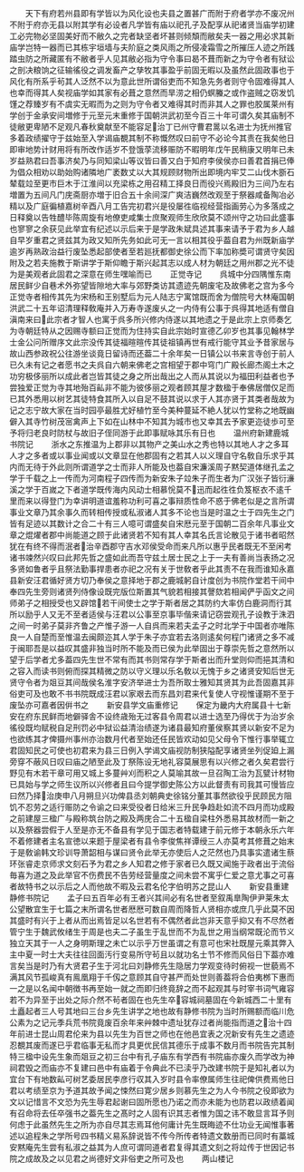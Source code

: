 <!-- { "loadSidebar": true } -->
　　天下有府若州县即有学皆以为风化设也夫县之置甚广而附于府者学亦不废况州不附于府亦无县以附其学有必设者凡学皆有庙以祀孔子及配享从祀诸贤当庙学初建工必完物必坚固美好而不敝久之完者缺坚者坏甚则倾頽而敝矣夫一器之用必求其新庙学岂特一器而已其栋宇垣墙与夫阶庭之类风雨之所侵凌霜雪之所摧压人迹之所践踏虫防之所藏匿有不敝者乎人见其敝必指为守令事曰曷不葺而新之为守令者有狱讼之剖决粮饷之征输徭役之调发畜产之孳牧其事盈乎前固无暇以及虽然此固政事也于风化有所系乎茍其人泛然不以为意此世所谓俗吏而不知急先务者则守令固难得其人也幸而得其人矣视庙学如其家有必葺之意然而旱涝之相仍螟螣之或作盗贼之窃发饥馑之荐臻岁有不虞实无暇而为之则为守令者又难得其时而非其人之罪也胶属莱州有学创于金承安间増修于元至元末重修于国朝洪武初至今百三十年可谓久矣其庙制不徒敝更卑陋不足观凡春秋奠献至不能容足治丁已州守曹君暠以名进士为抚州推官多着政绩擢守于兹始至入学谒庙覩其制不称慨然叹曰前守不必论今其责在我矣他日即审地势计财用将有所改作适岁不登饿莩流移赈防不暇明年戊午民稍康又明年已未岁益熟君曰吾事济矣乃与同知梁山等议皆曰善又白于知府李侯侯亦曰善君首捐已俸为倡众相劝以助始购诸隣地广袤数丈以大其规顾财物所出即境内牢艾二山伐木斵石辇载竝至更市巨木于江淮间以充梁栋之用召精工择良日而役兴焉殿旧为三间乃左右増置为五间凡门庑斋厨亦増于旧合五十余间深广爽洁巍然改观至于祭器咸备陶冶必精以及广庭徧植嘉树辛酉八月工告完初君兴是役屡徃临视经营指画劳心为多落成之日释奠以告牲醴毕陈周旋有地僚吏咸集士庶聚观师生欣欣莫不颂州守之功曰此盛事也寥寥之余获见此举宜有纪述以示后来于是学政朱斌具述其事来请予于君为乡人越自早岁重君之贤兹其为政又知所先务如此可无一言以相其役乎葢自君为州既新庙学逾岁再熟政治益行废坠悉起部使者至若廵抚都御史徐公而下率加称奬可谓贤守矣因附及之若夫施教于斯讲学于斯仰瞻于斯兴起其志以成人材为朝廷之用州郡之光不徒为是美观者此固君之深意在师生嘿喻而已
　　正觉寺记
　　呉城中分四隅惟东南居民鲜少自巷术外弥望皆隙地大率与郊野类访其遗迹先朝废宅及故佛老之宫为多今正觉寺者相传其先为宋杨和王别墅后为元人陆志宁寓馆既而舍为僧院号大林庵国朝洪武二十五年诏清理释敎庵并入万寿寺遂废乆之一内侍有公事于呉得其地适有僧自滇南来曰此宗者才智人也寓于呉多所兴修内侍遂以其地遗之于是此宗上京师奏乞为寺朝廷特从之因赐寺额曰正觉而为住持实自此宗始时宣德乙卯岁也其事见翰林学士金公问所赠序文此宗没传其徒福暄暄传其徒祖镇再世有戒行能守其业予昔家居与故山西参政祝公往游坐谈竟日留诗而还葢二十余年矣一日镇公以书来言寺创于前人已久未有记之者愿书之夫呉自六朝来佛老之宫相望于郡中穹门广殿长廊杰阁土木之功穷极侈丽所以成此者岂皆其徒之身之所出哉出之人而从其说以为福田利益者也予尝独爱正觉为寺其地殆百畆非不能为彼侈丽之观者顾其屋才数楹于奉佛居僧仅足而已其外悉用以树艺其徒特食其所入以自足不鼓其说以求于人其亦贤于其类者哉故为记之志宁故大家在当时园亭最胜尤好植竹至今美种蔓延不絶人犹以竹堂称之地既幽僻入其寺竹树茂宻禽声上下如在山林中不知其为城市也又幸其去予家更迩徒歩可至予将归老良时防杖与故旧子侄同游于此即事赋咏其乐有日也
　　温州府新建鹿城书院记
　　浙水之东推温为上郡非以其物产之美山水之秀也特以其地人才之多耳人才之多者或以事业闻或以文章显在他郡固有之若其人以义理自守名敎自乐求乎其内而无待于外此则所谓道学之士而非人所能及也葢自宋濂溪周子黙契道体继孔孟之学于千载之上一传而为河南程子四传而为新安朱子竝朱子而生者为广汉张子皆衍濓溪之学于百嵗之下者道学既传海内风动士相慕恱莫不迅而起徃徃负笈枢衣不逺千里而来以得登门为幸讲明道谊羞称功利可喜之事辩质性命不惑于佛老似是之言所谓事业文章乃其余事久而转相传授或私淑诸人其多不论也当是时温之士于四先生之门皆有足迹以其数计之合二十有三人噫可谓盛矣自宋厯元至于国朝二百余年凡事业文章之焜燿者郡中尚能道之顾于此诸贤若不知有其人幸其名氏言论散见于诸书者昭然犹在有终不得而泯者治辛酉郡守吉水邓侯受命而来凡所以惠乎民者既无不至闲考诸书竦然兴叹曰此邦先哲之盛如此而吾守兹土居士民之上于一夫有善尚当表扬之况多贤如鲁者乎且祭法勤事捍患者亦祀之况有关于世敎者乎此其责不在我而谁知永嘉县新安汪君循好贤方切乃奉侯之意择地于郡之鹿城躬自计度创为书院作堂若干间中奉四先生旁则诸贤列侍像设既完版位斯置其气貌若相接其謦欬若相闻俨乎函文之间师弟子之相授受也又辟馆若干间使士之学于斯者居之其防约大率仿白鹿洞而行其所以励乎人又无不至者适侯与汪君以公事至京事毕偕来请记窃尝观孔子设教于洙泗之间一时弟子莫非齐鲁之产惟子游一人自呉而来若夫孟子之时北学于中国者亦唯陈良一人自楚而至惟温去闽颇迩其人学于朱子亦宜若去洛则逺矣何程门诸贤之多不减于闽耶吾是以益叹其盛非独当时所不能及而已侯为此举固出于尊崇先哲之意然所以望于后学者尤多葢四先生世不常有而其书则常存学于斯者出而升堂则仰而挹其清和之容入而读书则俯而探其精微之防以守义理以乐名敎以无愧于乡之诸贤安知后世无贤守令者为爼豆其间哉侯名淮字安济举进士为吾所取士雅知其贤其为此吾固嘉其非俗吏可及也敢不书书院既成汪君以家艰去而东昌刘君来代复使人守视惟谨期不至于废坠亦可嘉者因倂书之
　　新安县学文庙重修记
　　保定为畿内大府属县十七新安在府东民鲜而地僻驿舎不设终歳殆无过客县令周君以进士选至乃得优于为治岁余徭役既均赋税自足刑罚必中狱讼益清治绩遂为诸县最知府董侯察其贤以新安不足为也欲练其才俾摄州事州亦治数月代者至始还任民皆欢动如见父母令下惟行事举辄立君固知民之可使也初君来为县三日例入学谒文庙视防制狭隘配享诸贤坐列促廹上漏旁穿不蔽风日叹曰庙之陋至此及丁祭陈设无地礼容莫展思有以兴修之者久矣君尝行野见有木若干章可用又城上多蔓艸刈而积之人莫喻其故一旦召陶工治为瓦甓计材物已具始与学之师生议所以兴修者且曰今提学御史陈公方以此督责有司我其可慢皆应曰然乃择治庚申八月朔旦兴功俾县丞刘朝典史徐铭分董其事然欲役乎民顾民方阻饥不忍劳之适行赈防之令谕之曰来受役者日给米三升民争趋赴如流不四月而功成殿之前建屋三楹广与殿称筑台防之殿及两庑合二十五楹自梁柱外悉易其故材而一新之以及祭器尝假于人至是亦无不备县有学见于国志者特载建于前元修于本朝永乐六年不着修建者主名宣徳以来题于屋梁者有县令李俊焦祥谭绶三人亦莫考其修葺之始末于是敎谕韩文珍训导萧韶相与谋曰贤令此举无亦使后人之茫然也乃具事实遣诸生蔡环张睿走京师求文刻石予为君之乡人知君之修于家者已久既又闻施于政者出于流俗毎喜为道之及此举官不伤费民不告劳经营量度之间未尝不寓乎仁爱之意尤事之可喜者故特书之以示后之人而他故不暇及云君名伦字伯明苏之昆山人
　　新安县重建静修书院记
　　孟子曰五百年必有王者兴其间必有名世者至叙禹臯陶伊尹莱朱太公望散宜生于七篇之末所谓名世者厯厯可数自周而降哲人贤相亦或庶几乎此莫不因其盛时有兴于上者从而出焉皆足以名世若有不偶然者此岂非天意乎抑又有不尽然者管宁生于魏武攸绪生于周是也夫二子虽生于乱世而不为乱世之用当纲常既沦而节义独立天其于一人之身明斯理之未亡以示乎万世虽谓之有意可也宋社既屋元乘其弊入主中夏一时士大夫往往回面汚行变易所守茍且以就功名士节不修而风俗日下葢亦难言矣当是时乃有大贤君子生于河北曰刘静修先生隐居力学观变待时俯视一世藐焉不满其风节孤峻真有鳯凰翔于千仭之意顾其自守甚严而处世则善葢将合伯夷桞下惠而一之是以名闻中朝徴书再至始一就之而即归终竟辞之而不起观其与时宰书词气雍容若不为异至于出处之际介然不茍者固在也先生卒容城祠墓固在今新城西二十里有土矗起者三人号其地曰三台乡先生讲学之地也故有静修书院为当时所赐额而临川危公素为之记元季兵荒书院竟废百余年来艸棘中遗址犹存过者尚能指而道之治十四年前进士昆山周君伦来为县以先生为百世之师也在他邑宜表之况新安有先生之遗迹忍覩其废而遂已乎君临事无私而才具更优民信其德乐于成事不数月而书院告完其制特三楹中设先生象而爼豆之初三台中有孔子庙东有学西有书院庙亦废久而学改为神祠君毁之而庙亦不复建曰邑中有庙着于令典此不已渎乎乃改建书院于是知礼者以为宜台下有地数畆可树艺委居民李彦行収其入岁时县令率僚属师生往祀俾供费焉他日君以考绩至京为予道其故予闻之悚然曰寛少居乡则慕先生之为人今书院之役即欲为文以记惜言不文恐为先生辱君起谢曰固所愿也乃诺之而亦未能为也防君以政绩着闻有召命将去任卒强书之葢先生之髙时之人固有识其志者惟为国之讳不敢显言耳予则何虑于此虽然先生之所为亦自尽其志焉耳他何庸计先生既晦迹不仕功业无闻惟事著述以追程朱之学所号四书精义易系辞说皆不传今所传者特遗文数册而已同时有藁城安黙庵先生尝有私淑之益其为人庶可谓同道者君复得其遗文刻之将竝传于世因记书院之成故及之以见君之尚德好文非俗吏之所可及也
　　两山楼记
